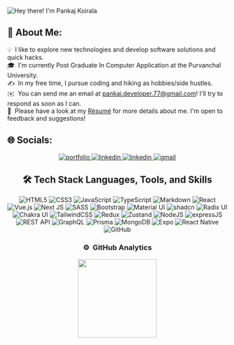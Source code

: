 
![Hey there! I'm Pankaj Koirala](https://img.shields.io/badge/Hi-%23E34F26.svg?style=for-the-badge&logo=handshake&logoColor=white)

## 💫 About Me:


💡 &nbsp;I like to explore new technologies and develop software solutions and quick hacks.\
🎓 &nbsp;I'm currently Post Graduate In Computer Application at the Purvanchal University.\
✍️ &nbsp;In my free time, I pursue coding and hiking as hobbies/side hustles.\
✉️ &nbsp;You can send me an email at pankaj.developer.77@gmail.com! I'll try to respond as soon as I can.\
📄 &nbsp;Please have a look at my [Résumé](https://www.pankajkoirala.com.np) for more details about me. I'm open to feedback and suggestions!

## 🌐 Socials:

<div align="center">
<a href="https://pankajkoirala.com.np/">
<img src="https://img.shields.io/badge/check%20out%20my%20Portfolio-042549?style=for-the-badge&logo=moleculer&logoColor=white" alt="portfolio" />
</a>
<a href="https://www.linkedin.com/in/pankaj-koirala-a92561201/">
<img src="https://img.shields.io/badge/visit%20my%20Linkedin-0A66C2?style=for-the-badge&logo=linkedin&logoColor=white" alt="linkedin" />
</a>
<a href="https://www.linkedin.com/in/pankaj-koirala-a92561201/">
<img src="https://img.shields.io/badge/visit%20my%20Github-0A66C2?style=for-the-badge&logo=github&logoColor=orange" alt="linkedin" />
</a>
<a href="mailto:pankaj.developer.77@gmail.com">
<img src="https://img.shields.io/badge/email%20me-EA4335?style=for-the-badge&logo=gmail&logoColor=white" alt="gmail" />
</a>

## 🛠  Tech Stack Languages, Tools, and Skills

![HTML5](https://img.shields.io/badge/html5-%23E34F26.svg?style=for-the-badge&logo=html5&logoColor=white) 
![CSS3](https://img.shields.io/badge/css3-%231572B6.svg?style=for-the-badge&logo=css3&logoColor=white) 
![JavaScript](https://img.shields.io/badge/javascript-%23323330.svg?style=for-the-badge&logo=javascript&logoColor=%23F7DF1E) 
![TypeScript](https://img.shields.io/badge/typescript-%23007ACC.svg?style=for-the-badge&logo=typescript&logoColor=white) 
![Markdown](https://img.shields.io/badge/markdown-%23000000.svg?style=for-the-badge&logo=markdown&logoColor=white) 
![React](https://img.shields.io/badge/react-%2320232a.svg?style=for-the-badge&logo=react&logoColor=%2361DAFB) 
![Vue.js](https://img.shields.io/badge/vuejs-%2335495e.svg?style=for-the-badge&logo=vuedotjs&logoColor=%234FC08D) 
![Next JS](https://img.shields.io/badge/Next-black?style=for-the-badge&logo=next.js&logoColor=white) 
![SASS](https://img.shields.io/badge/SASS-hotpink.svg?style=for-the-badge&logo=SASS&logoColor=white) 
![Bootstrap](https://img.shields.io/badge/bootstrap-%238511FA.svg?style=for-the-badge&logo=bootstrap&logoColor=white) 
![Material UI](https://img.shields.io/badge/material%20ui-%230081CB.svg?style=for-the-badge&logo=mui&logoColor=white) 
![shadcn](https://img.shields.io/badge/shadcn-%23636DF6.svg?style=for-the-badge&logo=shadcn&logoColor=white) 
![Radix UI](https://img.shields.io/badge/radix%20ui-%23000000.svg?style=for-the-badge&logo=radix-ui&logoColor=white) 
![Chakra UI](https://img.shields.io/badge/chakra%20ui-%23319795.svg?style=for-the-badge&logo=chakraui&logoColor=white) 
![TailwindCSS](https://img.shields.io/badge/Tailwind_CSS-38B2AC?style=for-the-badge&logo=tailwind-css&logoColor=white) 
![Redux](https://img.shields.io/badge/redux-%23764ABC.svg?style=for-the-badge&logo=redux&logoColor=white) 
![Zustand](https://img.shields.io/badge/zustand-%23000000.svg?style=for-the-badge&logo=zustand&logoColor=white) 
![NodeJS](https://img.shields.io/badge/node.js-6DA55F?style=for-the-badge&logo=node.js&logoColor=white) 
![expressJS](https://img.shields.io/badge/Express.js-404D59?style=for-the-badge) 
![REST API](https://img.shields.io/badge/REST-API-%23000000.svg?style=for-the-badge&logo=rest&logoColor=white) 
![GraphQL](https://img.shields.io/badge/GraphQL-E10098.svg?style=for-the-badge&logo=graphql&logoColor=white) 
![Prisma](https://img.shields.io/badge/Prisma-3982CE?style=for-the-badge&logo=Prisma&logoColor=white) 
![MongoDB](https://img.shields.io/badge/MongoDB-4EA94B?style=for-the-badge&logo=mongodb&logoColor=white) 
![Expo](https://img.shields.io/badge/expo-1C1E24?style=for-the-badge&logo=expo&logoColor=#D04A37) 
![React Native](https://img.shields.io/badge/react_native-%2320232a.svg?style=for-the-badge&logo=react&logoColor=%2361DAFB) 
![GitHub](https://img.shields.io/badge/github-%23121011.svg?style=for-the-badge&logo=github&logoColor=white)



### ⚙️ &nbsp;GitHub Analytics

<p align="center">
<a href="https://github.com/pankajkoirala">
  <img height="180em" src="https://github-readme-stats-eight-theta.vercel.app/api/top-langs/?username=pankajkoirala&layout=compact&langs_count=8&theme=algolia"/>
</a>
</p>
